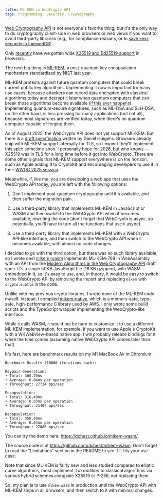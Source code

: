 ```yaml
---
title: ML-KEM in WebCrypto API
tags: Programming, Security, Cryptography
---
```


[Web Cryptography API](https://developer.mozilla.org/en-US/docs/Web/API/Web_Crypto_API) is not everyone's favorite thing, but it's the only way to do cryptography client-side in web browsers or web views if you want to avoid third-party libraries (e.g., for compliance reasons, or to [save keys securely in IndexedDB](http://localhost:8080/2025/06/17/how-to-store-web-data-in-keychain/)).

Only [recently](https://caniuse.com/?search=X25519) have we gotten wide [X25519 and Ed25519 support](https://wicg.github.io/webcrypto-secure-curves/) in browsers.

The next big thing is [ML-KEM](https://en.wikipedia.org/wiki/Kyber), a post-quantum key encapsulation mechanism standardized by NIST last year.

ML-KEM protects against future quantum computers that could break current public key algorithms. Implementing it now is important for many use cases, because attackers can record data encrypted with classical algorithms today and decrypt it later when quantum computers that can break those algorithms become available ([if this ever happens](https://eprint.iacr.org/2025/1237)). Implementing quantum-secure signatures, such as ML-DSA and SLH-DSA, on the other hand, is less pressing for many applications (but not all), because most signatures are verified today, when there's no quantum computer capable of forging them.

As of August 2025, the WebCrypto API does not yet support ML-KEM. But there is a [draft specification](https://twiss.github.io/webcrypto-modern-algos/) written by Daniel Huigens. Browsers already ship with ML-KEM support internally for TLS, so I expect they'll implement this spec sometime soon. I personally hope for 2026, but who knows — X25519 was in TLS for a long time before it got into WebCrypto. There are some other signals that ML-KEM support everywhere is on the horizon, such as Apple adding it to CryptoKit and encouraging developers to use it in their [WWDC 2025 session](https://developer.apple.com/videos/play/wwdc2025/314/).

Meanwhile, if, like me, you are developing a web app that uses the WebCrypto API today, you are left with the following options:

1. Don't implement post-quantum cryptography until it's available, and then suffer the migration pain.

2. Use a third-party library that implements ML-KEM in JavaScript or WASM and then switch to the WebCrypto API when it becomes available, rewriting the code (don't forget that WebCrypto is async, so potentially, you'll have to turn all the functions that use it async).

3. Use a third-party library that implements ML-KEM with a WebCrypto API-like interface, and then switch to the WebCrypto API when it becomes available, with almost no code changes.

I decided to go with the third option, but there was no such library available, so I wrote one! [mlkem-wasm](https://github.com/dchest/mlkem-wasm) implements ML-KEM-768 in WebAssembly with an API from the [Modern Algorithms in the Web Cryptography API](https://twiss.github.io/webcrypto-modern-algos/) draft spec. It's a single 50KB JavaScript file (16 KB gzipped), with WASM embedded in it, so it's easy to use, and, in theory, it would be easy to switch to the WebCrypto API by removing the import and replacing `mlkem` with `crypto.subtle` in the code.

Unlike with my previous crypto libraries, I wrote none of the ML-KEM code myself. Instead, I compiled [mlkem-native](https://github.com/pq-code-package/mlkem-native), which is a memory-safe, type-safe, high-performance C library used by AWS. I only wrote some build scripts and the TypeScript wrapper implementing the WebCrypto-like interface.

While it calls WASM, it would not be hard to customize it to use a different ML-KEM implementation, for example, if you want to use Apple's CryptoKit with a WKWebView-based native app. I will probably release bindings for it when the time comes (assuming native WebCrypto API comes later than that).

It's fast, here are benchmark results on my M1 MacBook Air in Chromium:

```
Benchmark Results (10000 iterations each):

Keypair Generation:
• Total: 360.70ms
• Average: 0.04ms per operation
• Throughput: 27724 ops/sec

Encapsulation:
• Total: 318.40ms
• Average: 0.03ms per operation
• Throughput: 31407 ops/sec

Decapsulation:
• Total: 358.60ms
• Average: 0.04ms per operation
• Throughput: 27886 ops/sec
```

You can try the demo here: <https://dchest.github.io/mlkem-wasm/>.

The source code is at <https://github.com/dchest/mlkem-wasm>. Don't forget to read the "Limitations" section in the README to see if it fits your use case.

Note that since ML-KEM is fairly new and less studied compared to elliptic curve algorithms, most implement it _in addition_ to classical algorithms via various hybrid schemes alongside X25519 or P-256, not replacing them.

So, my plan is to use `mlkem-wasm` in production until the WebCrypto API with ML-KEM ships in all browsers, and then switch to it with minimal changes.

